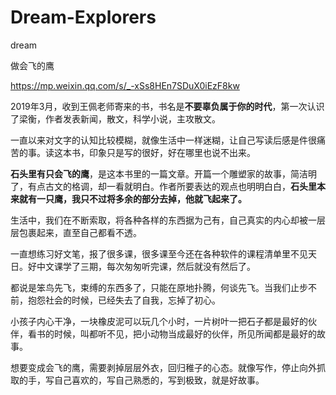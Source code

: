 # Dream-Explorers
dream

做会飞的鹰

https://mp.weixin.qq.com/s/_-xSs8HEn7SDuX0iEzF8kw


2019年3月，收到王佩老师寄来的书，书名是**不要辜负属于你的时代**，第一次认识了梁衡，作者发表新闻，散文，科学小说，主攻散文。


一直以来对文字的认知比较模糊，就像生活中一样迷糊，让自己写读后感是件很痛苦的事。读这本书，印象只是写的很好，好在哪里也说不出来。


**石头里有只会飞的鹰**，是这本书里的一篇文章。开篇一个雕塑家的故事，简洁明了，有点古文的格调，却一看就明白。作者所要表达的观点也明明白白，**石头里本来就有一只鹰，我只不过将多余的部分去掉，他就飞起来了。**


生活中，我们在不断索取，将各种各样的东西据为己有，自己真实的内心却被一层层包裹起来，直至自己都看不透。


一直想练习好文笔，报了很多课，很多课至今还在各种软件的课程清单里不见天日。好中文课学了三期，每次匆匆听完课，然后就没有然后了。


都说是笨鸟先飞，束缚的东西多了，只能在原地扑腾，何谈先飞。当我们止步不前，抱怨社会的时候，已经失去了自我，忘掉了初心。


小孩子内心干净，一块橡皮泥可以玩几个小时，一片树叶一把石子都是最好的伙伴，看书的时候，叫都听不见，把小动物当成最好的伙伴，所见所闻都是最好的故事。


想要变成会飞的鹰，需要剥掉层层外衣，回归稚子的心态。就像写作，停止向外抓取的手，写自己喜欢的，写自己熟悉的，写到极致，就是好故事。
